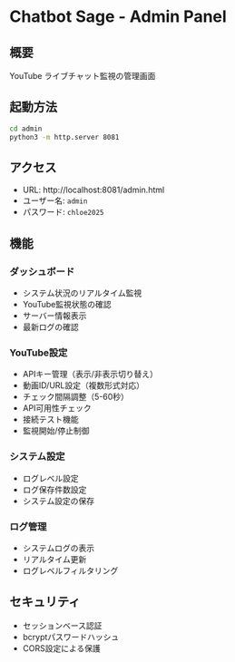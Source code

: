 # Chatbot Sage - Admin Panel

## 概要
YouTube ライブチャット監視の管理画面

## 起動方法
```bash
cd admin
python3 -m http.server 8081
```

## アクセス
- URL: http://localhost:8081/admin.html
- ユーザー名: `admin`
- パスワード: `chloe2025`

## 機能

### ダッシュボード
- システム状況のリアルタイム監視
- YouTube監視状態の確認
- サーバー情報表示
- 最新ログの確認

### YouTube設定
- APIキー管理（表示/非表示切り替え）
- 動画ID/URL設定（複数形式対応）
- チェック間隔調整（5-60秒）
- API可用性チェック
- 接続テスト機能
- 監視開始/停止制御

### システム設定
- ログレベル設定
- ログ保存件数設定
- システム設定の保存

### ログ管理
- システムログの表示
- リアルタイム更新
- ログレベルフィルタリング

## セキュリティ
- セッションベース認証
- bcryptパスワードハッシュ
- CORS設定による保護

